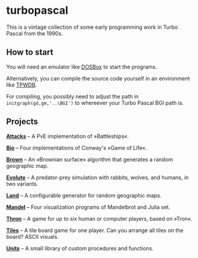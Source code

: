 # turbopascal

This is a vintage collection of some early programming work in Turbo Pascal from the 1990s.

## How to start

You will need an emulator like [DOSBox](https://www.dosbox.com) to start the programs.

Alternatively, you can compile the source code yourself in an environment like [TPWDB](https://turbopascal-wdb.sourceforge.io).

For compiling, you possibly need to adjust the path in `initgraph(gd,gm,'..\BGI')` to whereever your Turbo Pascal BGI path is.

## Projects

**[Attacks](../../tree/main/attacks)**
– A PvE implementation of »Battleships«.

**[Bio](../../tree/main/bio)**
– Four implementations of Conway's »Game of Life«.

**[Brown](../../tree/main/brown)**
– An »Brownian surface« algorithm that generates a random geographic map.

**[Evolute](../../tree/main/evolute)**
– A predator-prey simulation with rabbits, wolves, and humans, in two variants.

**[Land](../../tree/main/land)**
– A configurable generator for random geographic maps.

**[Mandel](../../tree/main/mandel)**
– Four visualization programs of Mandelbrot and Julia set.

**[Thron](../../tree/main/thron)**
– A game for up to six human or computer players, based on »Tron«.

**[Tiles](../../tree/main/tiles)**
– A tile board game for one player. Can you arrange all tiles on the board? ASCII visuals.

**[Units](../../tree/main/units)**
– A small library of custom procedures and functions.
